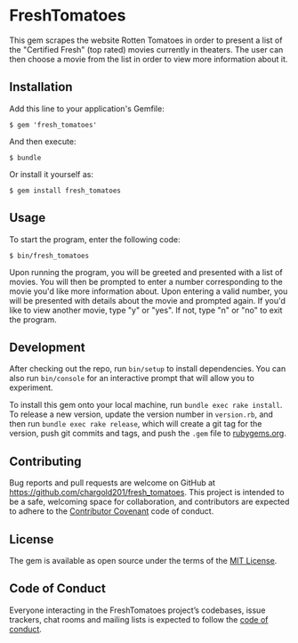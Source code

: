 # FreshTomatoes

This gem scrapes the website Rotten Tomatoes in order to present a list of the "Certified Fresh" (top rated) movies currently in theaters. The user can then choose a movie from the list in order to view more information about it.

## Installation

Add this line to your application's Gemfile:

    $ gem 'fresh_tomatoes'

And then execute:

    $ bundle
    
Or install it yourself as:

    $ gem install fresh_tomatoes
    
## Usage

To start the program, enter the following code:

    $ bin/fresh_tomatoes

Upon running the program, you will be greeted and presented with a list of movies. You will then be prompted to enter a number corresponding to the movie you'd like more information about. Upon entering a valid number, you will be presented with details about the movie and prompted again. If you'd like to view another movie, type "y" or "yes". If not, type "n" or "no" to exit the program.


## Development

After checking out the repo, run `bin/setup` to install dependencies. You can also run `bin/console` for an interactive prompt that will allow you to experiment.

To install this gem onto your local machine, run `bundle exec rake install`. To release a new version, update the version number in `version.rb`, and then run `bundle exec rake release`, which will create a git tag for the version, push git commits and tags, and push the `.gem` file to [rubygems.org](https://rubygems.org).

## Contributing

Bug reports and pull requests are welcome on GitHub at https://github.com/chargold201/fresh_tomatoes. This project is intended to be a safe, welcoming space for collaboration, and contributors are expected to adhere to the [Contributor Covenant](http://contributor-covenant.org) code of conduct.

## License

The gem is available as open source under the terms of the [MIT License](https://opensource.org/licenses/MIT).

## Code of Conduct

Everyone interacting in the FreshTomatoes project’s codebases, issue trackers, chat rooms and mailing lists is expected to follow the [code of conduct](https://github.com/chargold201/fresh_tomatoes/blob/master/CODE_OF_CONDUCT.md).
